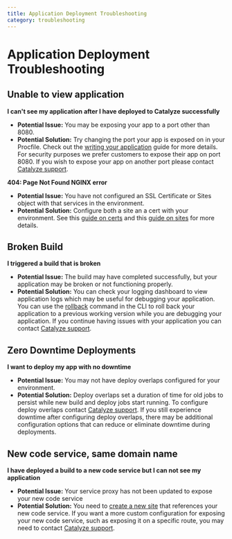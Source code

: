 ```yaml
---
title: Application Deployment Troubleshooting
category: troubleshooting
---
```


# Application Deployment Troubleshooting

## Unable to view application

**I can't see my application after I have deployed to Catalyze successfully**

- **Potential Issue:** You may be exposing your app to a port other than 8080.
- **Potential Solution:** Try changing the port your app is exposed on in your Procfile. Check out the [writing your application](https://resources.catalyze.io/stratum/articles/writing-your-application/) guide for more details. For security purposes we prefer customers to expose their app on port 8080.  If you wish to expose your app on another port please contact [Catalyze support](https://resources.catalyze.io/stratum/articles/contact/).
	
**404: Page Not Found NGINX error**

- **Potential Issue:** You have not configured an SSL Certificate or Sites object with that services in the environment.
- **Potential Solution:** Configure both a site an a cert with your environment. See this [guide on certs](/stratum/articles/guides/self-service-SSL/) and this [guide on sites](/stratum/articles/initial-setup/#sites-setup) for more details.

## Broken Build

**I triggered a build that is broken**

- **Potential Issue:** The build may have completed successfully, but your application may be broken or not functioning properly.
- **Potential Solution:** You can check your logging dashboard to view application logs which may be useful for debugging your application. You can use the [rollback](https://resources.catalyze.io/paas/paas-cli-reference/#rollback) command in the CLI to roll back your application to a previous working version while you are debugging your application.  If you continue having issues with your application you can contact [Catalyze support](https://resources.catalyze.io/stratum/articles/contact/).

## Zero Downtime Deployments

**I want to deploy my app with no downtime**

- **Potential Issue:** You may not have deploy overlaps configured for your environment.  
- **Potential Solution:** Deploy overlaps set a duration of time for old jobs to persist while new build and deploy jobs start running.  To configure deploy overlaps contact [Catalyze support](https://resources.catalyze.io/stratum/articles/contact/).  If you still experience downtime after configuring deploy overlaps, there may be additional configuration options that can reduce or eliminate downtime during deployments.

## New code service, same domain name

**I have deployed a build to a new code service but I can not see my application**

- **Potential Issue:** Your service proxy has not been updated to expose your new code service 
- **Potential Solution:** You need to [create a new site](https://resources.catalyze.io/paas/paas-cli-reference/#sites-create) that references your new code service.  If you want a more custom configuration for exposing your new code service, such as exposing it on a specific route, you may need to contact [Catalyze support](https://resources.catalyze.io/stratum/articles/contact/).


